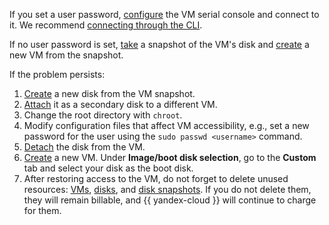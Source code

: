 If you set a user password, [configure](../../compute/operations/serial-console/index.md) the VM serial console and connect to it. We recommend [connecting through the CLI](../../compute/operations/serial-console/connect-cli.md).

If no user password is set, [take](../../compute/operations/disk-control/create-snapshot.md) a snapshot of the VM's disk and [create](../../compute/operations/vm-create/create-from-snapshots.md) a new VM from the snapshot.

If the problem persists:

1. [Create](../../compute/operations/disk-create/from-snapshot.md) a new disk from the VM snapshot.
1. [Attach](../../compute/operations/vm-control/vm-attach-disk.md) it as a secondary disk to a different VM.
1. Change the root directory with `chroot`.
1. Modify configuration files that affect VM accessibility, e.g., set a new password for the user using the `sudo passwd <username>` command.
1. [Detach](../../compute/operations/vm-control/vm-detach-disk.md) the disk from the VM.
1. [Create](../../compute/operations/vm-create/create-from-snapshots.md) a new VM. Under **Image/boot disk selection**, go to the **Custom** tab and select your disk as the boot disk.
1. After restoring access to the VM, do not forget to delete unused resources: [VMs](../../compute/operations/vm-control/vm-delete.md), [disks](../../compute/operations/disk-control/delete.md), and [disk snapshots](../../compute/operations/snapshot-control/delete.md). If you do not delete them, they will remain billable, and {{ yandex-cloud }} will continue to charge for them.